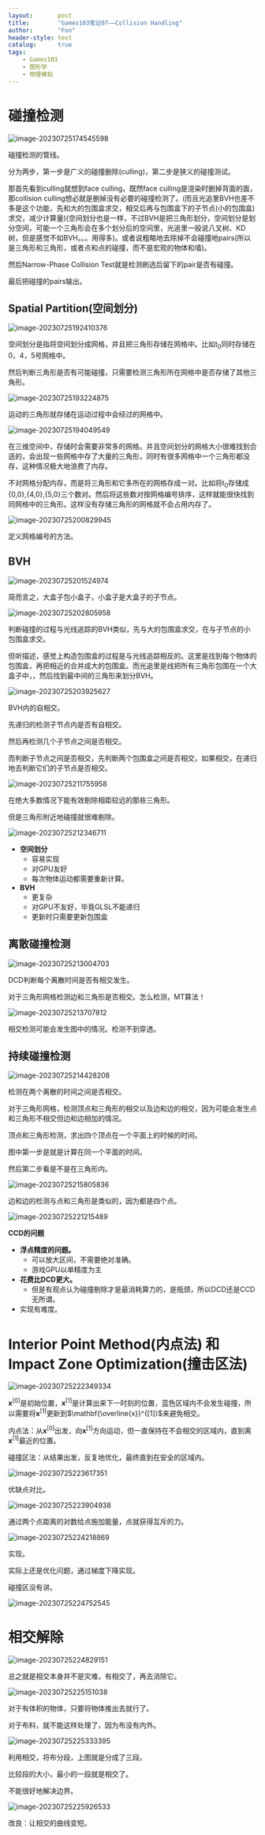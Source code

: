 ```yaml
---
layout:       post
title:        "Games103笔记07——Collision Handling"
author:       "Fon"
header-style: text
catalog:      true
tags:
    - Games103
    - 图形学
    - 物理模拟
---
```




# 碰撞检测

![image-20230725174545598](https://raw.githubusercontent.com/achmli/achmli.github.io/master/img/Games103/07/image-20230725174545598.png)

碰撞检测的管线。

分为两步，第一步是广义的碰撞删除(culling)，第二步是狭义的碰撞测试。

那首先看到culling就想到face culling，既然face culling是渲染时删掉背面的面，那collision culling想必就是删掉没有必要的碰撞检测了。(而且光追里BVH也差不多是这个功能，先和大的包围盒求交，相交后再与包围盒下的子节点(小的包围盒)求交，减少计算量)(空间划分也是一样，不过BVH是把三角形划分，空间划分是划分空间，可能一个三角形会在多个划分后的空间里，光追里一般说八叉树、KD树，但是感觉不如BVH。。。用得多)。或者说粗略地去除掉不会碰撞地pairs(所以是三角形和三角形，或者点和点的碰撞，而不是宏观的物体和墙)。

然后Narrow-Phase Collision Test就是检测刷选后留下的pair是否有碰撞。

最后把碰撞的pairs输出。

## Spatial Partition(空间划分)

![image-20230725192410376](https://raw.githubusercontent.com/achmli/achmli.github.io/master/img/Games103/07/image-20230725192410376.png)

空间划分是指将空间划分成网格，并且把三角形存储在网格中。比如t<sub>0</sub>同时存储在0，4，5号网格中。

然后判断三角形是否有可能碰撞，只需要检测三角形所在网格中是否存储了其他三角形。

![image-20230725193224875](https://raw.githubusercontent.com/achmli/achmli.github.io/master/img/Games103/07/image-20230725193224875.png)

运动的三角形就存储在运动过程中会经过的网格中。

![image-20230725194049549](https://raw.githubusercontent.com/achmli/achmli.github.io/master/img/Games103/07/image-20230725194049549.png)

在三维空间中，存储时会需要非常多的网格。并且空间划分的网格大小很难找到合适的，会出现一些网格中存了大量的三角形，同时有很多网格中一个三角形都没存，这种情况极大地浪费了内存。

不对网格分配内存，而是将三角形和它多所在的网格存成一对。比如将t<sub>0</sub>存储成{0,0},{4,0},{5,0}三个数对。然后将这些数对按网格编号排序，这样就能很快找到同网格中的三角形。这样没有存储三角形的网格就不会占用内存了。

![image-20230725200829945](https://raw.githubusercontent.com/achmli/achmli.github.io/master/img/Games103/07/image-20230725200829945.png)

定义网格编号的方法。

## BVH

![image-20230725201524974](https://raw.githubusercontent.com/achmli/achmli.github.io/master/img/Games103/07/image-20230725201524974.png)

简而言之，大盒子包小盒子，小盒子是大盒子的子节点。

![image-20230725202805958](https://raw.githubusercontent.com/achmli/achmli.github.io/master/img/Games103/07/image-20230725202805958.png)

判断碰撞的过程与光线追踪的BVH类似，先与大的包围盒求交，在与子节点的小包围盒求交。

但听描述，感觉上构造包围盒的过程是与光线追踪相反的。这里是找到每个物体的包围盒，再把相近的合并成大的包围盒。而光追里是线把所有三角形包围在一个大盒子中，，然后找到最中间的三角形来划分BVH。

![image-20230725203925627](https://raw.githubusercontent.com/achmli/achmli.github.io/master/img/Games103/07/image-20230725203925627.png)

BVH内的自相交。

先递归的检测子节点内是否有自相交。

然后再检测几个子节点之间是否相交。

而判断子节点之间是否相交，先判断两个包围盒之间是否相交，如果相交，在递归地去判断它们的子节点是否相交。

![image-20230725211755958](https://raw.githubusercontent.com/achmli/achmli.github.io/master/img/Games103/07/image-20230725211755958.png)

在绝大多数情况下能有效剔除相距较远的那些三角形。

但是三角形附近地碰撞就很难剔除。

![image-20230725212346711](https://raw.githubusercontent.com/achmli/achmli.github.io/master/img/Games103/07/image-20230725212346711.png)

+ <strong>空间划分</strong>
  + 容易实现
  + 对GPU友好
  + 每次物体运动都需要重新计算。
+ <strong>BVH</strong>
  + 更复杂
  + 对GPU不友好，毕竟GLSL不能递归
  + 更新时只需要更新包围盒

## 离散碰撞检测

![image-20230725213004703](https://raw.githubusercontent.com/achmli/achmli.github.io/master/img/Games103/07/image-20230725213004703.png)

DCD判断每个离散时间是否有相交发生。

对于三角形网格检测边和三角形是否相交。怎么检测，MT算法！

![image-20230725213707812](https://raw.githubusercontent.com/achmli/achmli.github.io/master/img/Games103/07/image-20230725213707812.png)

相交检测可能会发生图中的情况。检测不到穿透。

## 持续碰撞检测

![image-20230725214428208](https://raw.githubusercontent.com/achmli/achmli.github.io/master/img/Games103/07/image-20230725214428208.png)

检测在两个离散的时间之间是否相交。

对于三角形网格，检测顶点和三角形的相交以及边和边的相交，因为可能会发生点和三角形不相交但边和边相加的情况。

顶点和三角形检测，求出四个顶点在一个平面上的时候的时间。

图中第一步是就是计算在同一个平面的时间。

然后第二步看是不是在三角形内。

![image-20230725215805836](https://raw.githubusercontent.com/achmli/achmli.github.io/master/img/Games103/07/image-20230725215805836.png)

边和边的检测与点和三角形是类似的，因为都是四个点。

![image-20230725221215489](https://raw.githubusercontent.com/achmli/achmli.github.io/master/img/Games103/07/image-20230725221215489.png)

<strong>CCD的问题</strong>

+ <strong>浮点精度的问题。</strong>
  + 可以放大区间，不需要绝对准确。
  + 游戏GPU以单精度为主
+ <strong>花费比DCD更大。</strong>
  + 但是有观点认为碰撞剔除才是最消耗算力的，是瓶颈，所以DCD还是CCD无所谓。
+ 实现有难度。

# Interior Point Method(内点法) 和 Impact Zone Optimization(撞击区法)

![image-20230725222349334](https://raw.githubusercontent.com/achmli/achmli.github.io/master/img/Games103/07/image-20230725222349334.png)

<strong>x</strong><sup>[0]</sup>是初始位置，<strong>x</strong><sup>[1]</sup>是计算出来下一时刻的位置，蓝色区域内不会发生碰撞，所以需要将<strong>x</strong><sup>[1]</sup>更新到$\mathbf{\overline{x}}^{[1]}$来避免相交。

内点法：从<strong>x</strong><sup>[0]</sup>出发，向<strong>x</strong><sup>[1]</sup>方向运动，但一直保持在不会相交的区域内，直到离<strong>x</strong><sup>[1]</sup>最近的位置。

碰撞区法：从结果出发，反复地优化，最终直到在安全的区域内。

![image-20230725223617351](https://raw.githubusercontent.com/achmli/achmli.github.io/master/img/Games103/07/image-20230725223617351.png)

优缺点对比。

![image-20230725223904938](https://raw.githubusercontent.com/achmli/achmli.github.io/master/img/Games103/07/image-20230725223904938.png)

通过两个点距离的对数给点施加能量，点就获得互斥的力。

![image-20230725224218869](https://raw.githubusercontent.com/achmli/achmli.github.io/master/img/Games103/07/image-20230725224218869.png)

实现。

实际上还是优化问题，通过梯度下降实现。

碰撞区没有讲。

![image-20230725224752545](https://raw.githubusercontent.com/achmli/achmli.github.io/master/img/Games103/07/image-20230725224752545.png)

# 相交解除

![image-20230725224829151](https://raw.githubusercontent.com/achmli/achmli.github.io/master/img/Games103/07/image-20230725224829151.png)

总之就是相交本身并不是灾难，有相交了，再去消除它。

![image-20230725225151038](https://raw.githubusercontent.com/achmli/achmli.github.io/master/img/Games103/07/image-20230725225151038.png)

对于有体积的物体，只要将物体推出去就行了。

对于布料，就不能这样处理了，因为布没有内外。

![image-20230725225333395](https://raw.githubusercontent.com/achmli/achmli.github.io/master/img/Games103/07/image-20230725225333395.png)

利用相交，将布分段，上图就是分成了三段。

比较段的大小，最小的一段就是相交了。

不能很好地解决边界。

![image-20230725225926533](https://raw.githubusercontent.com/achmli/achmli.github.io/master/img/Games103/07/image-20230725225926533.png)

改良：让相交的曲线变短。